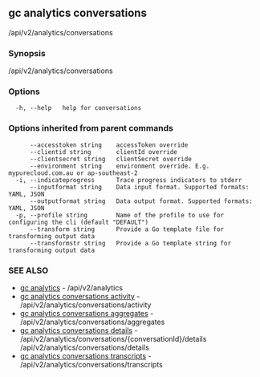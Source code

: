 ## gc analytics conversations

/api/v2/analytics/conversations

### Synopsis

/api/v2/analytics/conversations

### Options

```
  -h, --help   help for conversations
```

### Options inherited from parent commands

```
      --accesstoken string    accessToken override
      --clientid string       clientId override
      --clientsecret string   clientSecret override
      --environment string    environment override. E.g. mypurecloud.com.au or ap-southeast-2
  -i, --indicateprogress      Trace progress indicators to stderr
      --inputformat string    Data input format. Supported formats: YAML, JSON
      --outputformat string   Data output format. Supported formats: YAML, JSON
  -p, --profile string        Name of the profile to use for configuring the cli (default "DEFAULT")
      --transform string      Provide a Go template file for transforming output data
      --transformstr string   Provide a Go template string for transforming output data
```

### SEE ALSO

* [gc analytics](gc_analytics.html)	 - /api/v2/analytics
* [gc analytics conversations activity](gc_analytics_conversations_activity.html)	 - /api/v2/analytics/conversations/activity
* [gc analytics conversations aggregates](gc_analytics_conversations_aggregates.html)	 - /api/v2/analytics/conversations/aggregates
* [gc analytics conversations details](gc_analytics_conversations_details.html)	 - /api/v2/analytics/conversations/{conversationId}/details /api/v2/analytics/conversations/details
* [gc analytics conversations transcripts](gc_analytics_conversations_transcripts.html)	 - /api/v2/analytics/conversations/transcripts


